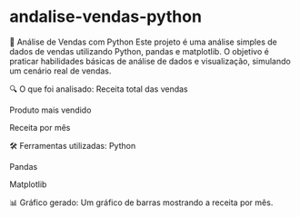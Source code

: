 # andalise-vendas-python
🧾 Análise de Vendas com Python
Este projeto é uma análise simples de dados de vendas utilizando Python, pandas e matplotlib.
O objetivo é praticar habilidades básicas de análise de dados e visualização, simulando um cenário real de vendas.

🔍 O que foi analisado:
Receita total das vendas

Produto mais vendido

Receita por mês

🛠️ Ferramentas utilizadas:
Python

Pandas

Matplotlib

📊 Gráfico gerado:
Um gráfico de barras mostrando a receita por mês.
